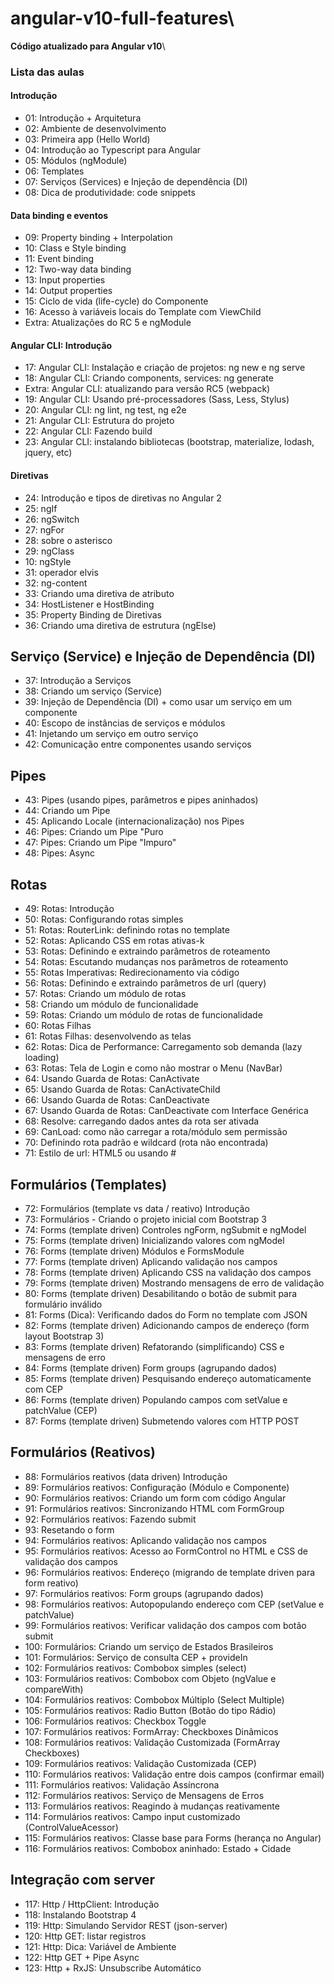 angular-v10-full-features\ 
=================
**Código atualizado para Angular v10**\ 

### Lista das aulas

#### Introdução
* 01: Introdução + Arquitetura
* 02: Ambiente de desenvolvimento
* 03: Primeira app (Hello World)
* 04: Introdução ao Typescript para Angular
* 05: Módulos (ngModule)
* 06: Templates
* 07: Serviços (Services) e Injeção de dependência (DI)
* 08: Dica de produtividade: code snippets

#### Data binding e eventos
* 09: Property binding + Interpolation
* 10: Class e Style binding
* 11: Event binding
* 12: Two-way data binding
* 13: Input properties
* 14: Output properties
* 15: Ciclo de vida (life-cycle) do Componente
* 16: Acesso à variáveis locais do Template com ViewChild
* Extra: Atualizações do RC 5 e ngModule

#### Angular CLI: Introdução
* 17: Angular CLI: Instalação e criação de projetos: ng new e ng serve
* 18: Angular CLI: Criando components, services: ng generate
* Extra: Angular CLI: atualizando para versão RC5 (webpack)
* 19: Angular CLI: Usando pré-processadores (Sass, Less, Stylus)
* 20: Angular CLI: ng lint, ng test, ng e2e
* 21: Angular CLI: Estrutura do projeto
* 22: Angular CLI: Fazendo build
* 23: Angular CLI: instalando bibliotecas (bootstrap, materialize, lodash, jquery, etc)

#### Diretivas
* 24: Introdução e tipos de diretivas no Angular 2
* 25: ngIf
* 26: ngSwitch
* 27: ngFor
* 28: sobre o asterisco
* 29: ngClass
* 10: ngStyle
* 31: operador elvis
* 32: ng-content
* 33: Criando uma diretiva de atributo
* 34: HostListener e HostBinding
* 35: Property Binding de Diretivas
* 36: Criando uma diretiva de estrutura (ngElse)

## Serviço (Service) e Injeção de Dependência (DI)
* 37: Introdução a Serviços
* 38: Criando um serviço (Service)
* 39: Injeção de Dependência (DI) + como usar um serviço em um componente
* 40: Escopo de instâncias de serviços e módulos
* 41: Injetando um serviço em outro serviço
* 42: Comunicação entre componentes usando serviços

## Pipes
* 43: Pipes (usando pipes, parâmetros e pipes aninhados)
* 44: Criando um Pipe
* 45: Aplicando Locale (internacionalização) nos Pipes
* 46: Pipes: Criando um Pipe "Puro
* 47: Pipes: Criando um Pipe "Impuro"
* 48: Pipes: Async

## Rotas
* 49: Rotas: Introdução
* 50: Rotas: Configurando rotas simples
* 51: Rotas: RouterLink: definindo rotas no template
* 52: Rotas: Aplicando CSS em rotas ativas-k
* 53: Rotas: Definindo e extraindo parâmetros de roteamento
* 54: Rotas: Escutando mudanças nos parâmetros de roteamento
* 55: Rotas Imperativas: Redirecionamento via código
* 56: Rotas: Definindo e extraindo parâmetros de url (query)
* 57: Rotas: Criando um módulo de rotas
* 58: Criando um módulo de funcionalidade
* 59: Rotas: Criando um módulo de rotas de funcionalidade
* 60: Rotas Filhas
* 61: Rotas Filhas: desenvolvendo as telas
* 62: Rotas: Dica de Performance: Carregamento sob demanda (lazy loading)
* 63: Rotas: Tela de Login e como não mostrar o Menu (NavBar)
* 64: Usando Guarda de Rotas: CanActivate
* 65: Usando Guarda de Rotas: CanActivateChild
* 66: Usando Guarda de Rotas: CanDeactivate
* 67: Usando Guarda de Rotas: CanDeactivate com Interface Genérica
* 68: Resolve: carregando dados antes da rota ser ativada
* 69: CanLoad: como não carregar a rota/módulo sem permissão
* 70: Definindo rota padrão e wildcard (rota não encontrada)
* 71: Estilo de url: HTML5 ou usando #

## Formulários (Templates)
* 72: Formulários (template vs data / reativo) Introdução
* 73: Formulários - Criando o projeto inicial com Bootstrap 3
* 74: Forms (template driven) Controles ngForm, ngSubmit e ngModel
* 75: Forms (template driven) Inicializando valores com ngModel
* 76: Forms (template driven) Módulos e FormsModule
* 77: Forms (template driven) Aplicando validação nos campos
* 78: Forms (template driven) Aplicando CSS na validação dos campos
* 79: Forms (template driven) Mostrando mensagens de erro de validação
* 80: Forms (template driven) Desabilitando o botão de submit para formulário inválido
* 81: Forms (Dica): Verificando dados do Form no template com JSON
* 82: Forms (template driven) Adicionando campos de endereço (form layout Bootstrap 3)
* 83: Forms (template driven) Refatorando (simplificando) CSS e mensagens de erro
* 84: Forms (template driven) Form groups (agrupando dados)
* 85: Forms (template driven) Pesquisando endereço automaticamente com CEP
* 86: Forms (template driven) Populando campos com setValue e patchValue (CEP)
* 87: Forms (template driven) Submetendo valores com HTTP POST

## Formulários (Reativos)
* 88: Formulários reativos (data driven) Introdução
* 89: Formulários reativos: Configuração (Módulo e Componente)
* 90: Formulários reativos: Criando um form com código Angular
* 91: Formulários reativos: Sincronizando HTML com FormGroup
* 92: Formulários reativos: Fazendo submit
* 93: Resetando o form
* 94: Formulários reativos: Aplicando validação nos campos
* 95: Formulários reativos: Acesso ao FormControl no HTML e CSS de validação dos campos
* 96: Formulários reativos: Endereço (migrando de template driven para form reativo)
* 97: Formulários reativos: Form groups (agrupando dados)
* 98: Formulários reativos: Autopopulando endereço com CEP (setValue e patchValue)
* 99: Formulários reativos: Verificar validação dos campos com botão submit
* 100: Formulários: Criando um serviço de Estados Brasileiros
* 101: Formulários: Serviço de consulta CEP + provideIn
* 102: Formulários reativos: Combobox simples (select)
* 103: Formulários reativos: Combobox com Objeto (ngValue e compareWith)
* 104: Formulários reativos: Combobox Múltiplo (Select Multiple)
* 105: Formulários reativos: Radio Button (Botão do tipo Rádio)
* 106: Formulários reativos: Checkbox Toggle
* 107: Formulários reativos: FormArray: Checkboxes Dinâmicos
* 108: Formulários reativos: Validação Customizada (FormArray Checkboxes)
* 109: Formulários reativos: Validação Customizada (CEP)
* 110: Formulários reativos: Validação entre dois campos (confirmar email)
* 111: Formulários reativos: Validação Assíncrona
* 112: Formulários reativos: Serviço de Mensagens de Erros
* 113: Formulários reativos: Reagindo à mudanças reativamente
* 114: Formulários reativos: Campo input customizado (ControlValueAcessor)
* 115: Formulários reativos: Classe base para Forms (herança no Angular)
* 116: Formulários reativos: Combobox aninhado: Estado + Cidade

## Integração com server
* 117: Http / HttpClient: Introdução
* 118: Instalando Bootstrap 4
* 119: Http: Simulando Servidor REST (json-server)
* 120: Http GET: listar registros
* 121: Http: Dica: Variável de Ambiente
* 122: Http GET + Pipe Async
* 123: Http + RxJS: Unsubscribe Automático